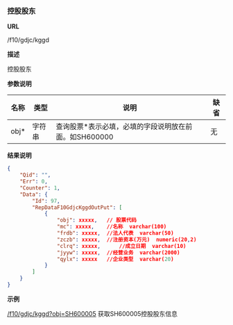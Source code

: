 
### 控股股东

**URL**

/f10/gdjc/kggd

**描述**

控股股东

**参数说明**

|名称|类型|说明|缺省|
| -------- | -------- | -------- | -------- |
|obj\*|字符串|查询股票\*表示必填，必填的字段说明放在前面。如SH600000|无|


**结果说明**

```json
{
    "Qid": "",
    "Err": 0,
    "Counter": 1,
    "Data": {
        "Id": 97,
        "RepDataF10GdjcKggdOutPut": [
            {
				"obj": xxxxx,	// 股票代码
				"mc": xxxxx, 	//名称  varchar(100)  
				"frdb": xxxxx, 	//法人代表  varchar(50)        
				"zczb": xxxxx, 	//注册资本(万元)  numeric(20,2)         
				"clrq": xxxxx,  	//成立日期  varchar(10)         
				"jyyw": xxxxx,	//经营业务  varchar(2000)           
				"qylx": xxxxx	//企业类型  varchar(20)
            }
        ]
    }
}
```

**示例**

[/f10/gdjc/kggd?obj=SH600005]($APIHOST$/f10/gdjc/kggd?obj=SH600005)
获取SH600005控股股东信息
